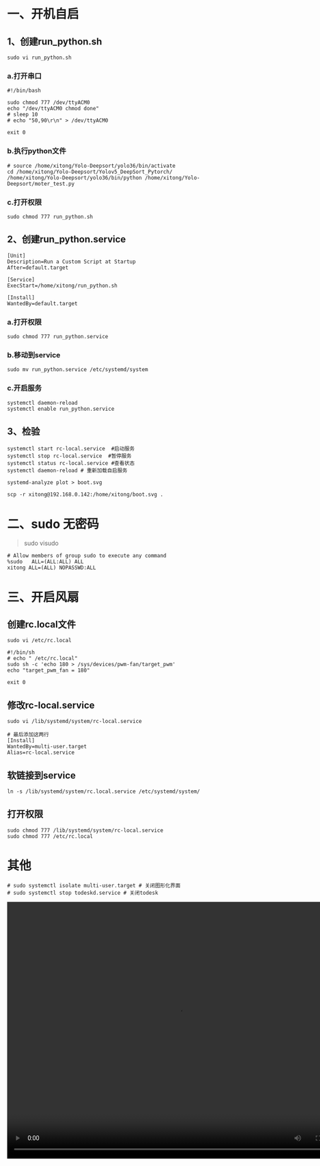 # 一、开机自启
## 1、创建run_python.sh
```
sudo vi run_python.sh
```
### a.打开串口
```
#!/bin/bash

sudo chmod 777 /dev/ttyACM0
echo "/dev/ttyACM0 chmod done"
# sleep 10
# echo "50,90\r\n" > /dev/ttyACM0

exit 0
```
### b.执行python文件
```
# source /home/xitong/Yolo-Deepsort/yolo36/bin/activate
cd /home/xitong/Yolo-Deepsort/Yolov5_DeepSort_Pytorch/
/home/xitong/Yolo-Deepsort/yolo36/bin/python /home/xitong/Yolo-Deepsort/moter_test.py
```
### c.打开权限
```
sudo chmod 777 run_python.sh
```
## 2、创建run_python.service
```
[Unit]
Description=Run a Custom Script at Startup
After=default.target

[Service]
ExecStart=/home/xitong/run_python.sh

[Install]
WantedBy=default.target
```
### a.打开权限
```
sudo chmod 777 run_python.service
```
### b.移动到service
```
sudo mv run_python.service /etc/systemd/system
```
### c.开启服务
```
systemctl daemon-reload
systemctl enable run_python.service
```
## 3、检验
```
systemctl start rc-local.service  #启动服务
systemctl stop rc-local.service  #暂停服务
systemctl status rc-local.service #查看状态
systemctl daemon-reload # 重新加载自启服务
```
```
systemd-analyze plot > boot.svg
```
```
scp -r xitong@192.168.0.142:/home/xitong/boot.svg .
```
# 二、sudo 无密码
>sudo visudo
```
# Allow members of group sudo to execute any command
%sudo   ALL=(ALL:ALL) ALL
xitong ALL=(ALL) NOPASSWD:ALL
```
# 三、开启风扇
## 创建rc.local文件
```
sudo vi /etc/rc.local
```
```
#!/bin/sh
# echo " /etc/rc.local"
sudo sh -c 'echo 180 > /sys/devices/pwm-fan/target_pwm'
echo "target_pwm_fan = 180"

exit 0
```
## 修改rc-local.service
```
sudo vi /lib/systemd/system/rc-local.service
```
```
# 最后添加这两行
[Install]
WantedBy=multi-user.target
Alias=rc-local.service
```
## 软链接到service
```
ln -s /lib/systemd/system/rc.local.service /etc/systemd/system/
```
## 打开权限
```
sudo chmod 777 /lib/systemd/system/rc-local.service
sudo chmod 777 /etc/rc.local
```

# 其他
```
# sudo systemctl isolate multi-user.target # 关闭图形化界面
# sudo systemctl stop todeskd.service # 关闭todesk
```

<video src="/videos/Nano.mp4" autoplay="true" controls="controls" width="800" height="600">
</video>